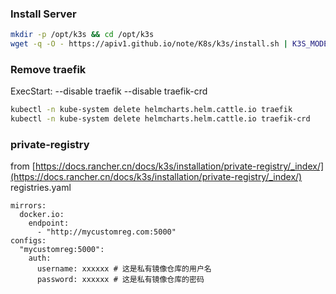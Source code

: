 ### Install Server
```bash
mkdir -p /opt/k3s && cd /opt/k3s
wget -q -O - https://apiv1.github.io/note/K8s/k3s/install.sh | K3S_MODE=server sh
```

### Remove traefik
ExecStart: --disable traefik --disable traefik-crd
```bash
kubectl -n kube-system delete helmcharts.helm.cattle.io traefik
kubectl -n kube-system delete helmcharts.helm.cattle.io traefik-crd
```

### private-registry
from [https://docs.rancher.cn/docs/k3s/installation/private-registry/_index/](https://docs.rancher.cn/docs/k3s/installation/private-registry/_index/)
registries.yaml
```
mirrors:
  docker.io:
    endpoint:
      - "http://mycustomreg.com:5000"
configs:
  "mycustomreg:5000":
    auth:
      username: xxxxxx # 这是私有镜像仓库的用户名
      password: xxxxxx # 这是私有镜像仓库的密码
```